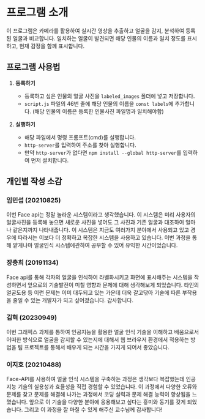 # 프로그램 소개

이 프로그램은 카메라를 활용하여 실시간 영상을 추출하고 얼굴을 감지, 분석하여 등록된 얼굴과 비교합니다. 
일치하는 얼굴이 발견되면 해당 인물의 이름과 일치 정도를 표시하고, 현재 감정을 함께 표시합니다.

## 프로그램 사용법

1. **등록하기**
    - 등록하고 싶은 인물의 얼굴 사진을 `labeled_images` 폴더에 넣고 저장합니다.
    - `script.js` 파일의 46번 줄에 해당 인물의 이름을 `const labels`에 추가합니다.
      (해당 인물의 이름은 등록한 인물사진 파일명과 일치해야함)

2. **실행하기**
    - 해당 파일에서 명령 프롬프트(cmd)를 실행합니다.
    - `http-server`를 입력하여 주소를 찾아 실행합니다.
    - 만약 `http-server`가 없다면 `npm install --global http-server`를 입력하여 먼저 설치합니다.

## 개인별 작성 소감

### 임민섭 (20210825)
이번 Face api는 정말 놀라운 시스템이라고 생각했습니다. 이 시스템은 미리 사용자의 얼굴사진을 등록해 놓으면 새로운 사진을 넣어도 그 사진과 기존 얼굴과 대조하여 얼마나 같은지까지 나타내줍니다. 이 시스템은 지금도 여러가지 분야에서 사용되고 있고 경우에 따라서는 이보다 더 정확하고 복잡한 시스템을 사용하고 있습니다. 이번 과정을 통해 얕게나마 얼굴인식 시스템에관하여 공부할 수 있어 유익한 시간이었습니다.

### 장충희 (20191134)
Face api를 통해 각자의 얼굴을 인식하여 라벨화시키고 화면에 표시해주는 시스템을 작성하면서 앞으로의 기술발전이 미칠 영향과 문제에 대해 생각해보게 되었습니다. 타인의 얼굴도용 등 이런 문제는 이미 대두되고 있는 가운데 더욱 갈고닦아 기술에 따른 부작용을 줄일 수 있는 개발자가 되고 싶어졌습니다. 감사합니다.

### 김혁 (20230949)
이번 그래픽스 과제를 통하여 인공지능을 활용한 얼굴 인식 기술을 이해하고 배움으로서 어떠한 방식으로 얼굴을 감지할 수 있는지에 대해서 웹 브라우저 환경에서 적용하는 방법을 팀 프로젝트를 통해서 배우게 되는 시간을 가지게 되어서 좋았습니다.

### 이지호 (20210488)
Face-API를 사용하여 얼굴 인식 시스템을 구축하는 과정은 생각보다 복잡했는데 인공지능 기술의 실용성과 효율성을 직접 경험할 수 있었습니다. 이 과정에서 다양한 오류와 문제를 찾고 문제를 해결해 나가는 과정에서 코딩 실력과 문제 해결 능력이 향상됨을 느꼈습니다. 앞으로 이 기술을 다양한 분야에 응용해보고 싶다는 흥미와 동기를 갖게 되었습니다. 그리고 이 과정을 잘 마칠 수 있게 해주신 교수님께 감사합니다!
